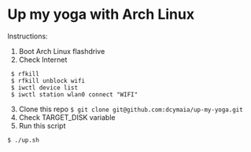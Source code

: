 # Up my yoga with Arch Linux

 Instructions:
   1. Boot Arch Linux flashdrive
   2. Check Internet 
   ```
    $ rfkill
    $ rfkill unblock wifi
    $ iwctl device list
    $ iwctl station wlan0 connect "WIFI"
   ```
   3. Clone this repo ```$ git clone git@github.com:dcymaia/up-my-yoga.git```
   2. Check TARGET_DISK variable
   3. Run this script
   
```
$ ./up.sh
```

